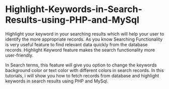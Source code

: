 # Highlight-Keywords-in-Search-Results-using-PHP-and-MySql

Highlight your keyword in your searching results which will help your user to identify the more appropriate records. As you know Searching Functionality is very useful feature to find relevant data quickly from the database records. Highlight Keyword feature makes the search functionality more user-friendly.

In Search terms, this feature will give you option to change the keywords background color or text color with different colors in search records. In this tutorials, i will show you how to fetch records from database and highlight keywords in search results using PHP and MySql.
